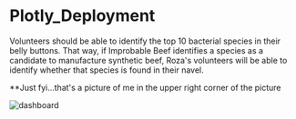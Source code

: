 # Plotly_Deployment

Volunteers should be able to identify the top 10 bacterial species in their belly buttons. That way, if Improbable Beef identifies a species as a candidate to manufacture synthetic beef, Roza's volunteers will be able to identify whether that species is found in their navel.

**Just fyi...that's a picture of me in the upper right corner of the picture

![dashboard](https://user-images.githubusercontent.com/108380062/191631221-916c2a87-43e1-44d5-828c-8239806b963f.png)
